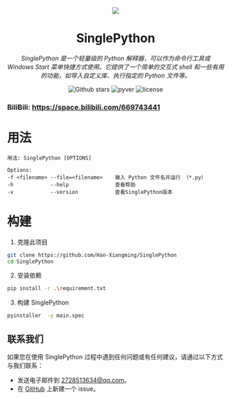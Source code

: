 <!--suppress ALL -->

<div align=center><img src="Icon.ico" width="  "></div>
<h1 align="center" name="binpython">SinglePython</h1>
<p align="center">
    <em>SinglePython 是一个轻量级的 Python 解释器，可以作为命令行工具或 Windows Start 菜单快捷方式使用。它提供了一个简单的交互式 shell 和一些有用的功能，如导入自定义库、执行指定的 Python 文件等。
</em>
</p>
<p align="center">

<img alt="Github stars" src="https://img.shields.io/github/stars/Han-Xiangming/SinglePython.svg"/>
<img alt="pyver" src="https://img.shields.io/badge/PythonVersion-&gt;3.12-green"/>
<img alt="license" src="https://img.shields.io/badge/LICENSE-AGPL--3.0-brightgreen"/>

### BiliBili: https://space.bilibili.com/669743441

# 用法

```
用法: SinglePython [OPTIONS]

Options:
-f <filename> --file=<filename>    输入 Python 文件名并运行 （*.py）
-h            --help               查看帮助
-v            --version            查看SinglePython版本
```

# 构建

1. 克隆此项目

```bash
git clone https://github.com/Han-Xiangming/SinglePython
cd SinglePython
```

2. 安装依赖

```bash
pip install -r .\requirement.txt
```

3. 构建 SinglePython
 ```bash
 pyinstaller  -y main.spec
 ```

## 联系我们

如果您在使用 SinglePython 过程中遇到任何问题或有任何建议，请通过以下方式与我们联系：

- 发送电子邮件到 2728513634@qq.com。
- 在 [GitHub](https://github.com/Han-Xiangming/SinglePython/issues) 上新建一个 issue。 
